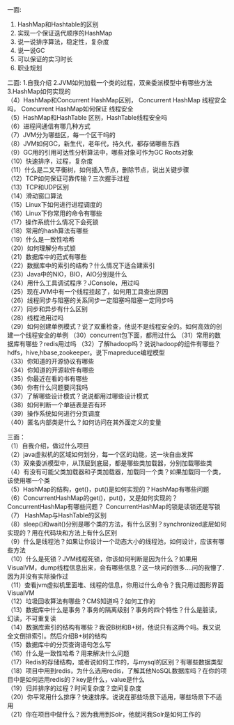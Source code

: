 一面:
  1. HashMap和Hashtable的区别 
  2. 实现一个保证迭代顺序的HashMap  
  3. 说一说排序算法，稳定性，复杂度
  4. 说一说GC
  5. 可以保证的实习时长
  6. 职业规划

二面:
  1.自我介绍
  2.JVM如何加载一个类的过程，双亲委派模型中有哪些方法   
  3.HashMap如何实现的      
（4）HashMap和Concurrent HashMap区别， Concurrent HashMap 线程安全吗， Concurrent HashMap如何保证 线程安全        
（5）HashMap和HashTable 区别，HashTable线程安全吗        
（6）进程间通信有哪几种方式        
（7）JVM分为哪些区，每一个区干吗的       
（8）JVM如何GC，新生代，老年代，持久代，都存储哪些东西        
（9）GC用的引用可达性分析算法中，哪些对象可作为GC Roots对象     
（10）快速排序，过程，复杂度   
（11）什么是二叉平衡树，如何插入节点，删除节点，说出关键步骤   
（12）TCP如何保证可靠传输？三次握手过程    
（13）TCP和UDP区别   
（14）滑动窗口算法    
（15）Linux下如何进行进程调度的   
（16）Linux下你常用的命令有哪些   
（17）操作系统什么情况下会死锁    
（18）常用的hash算法有哪些    
（19）什么是一致性哈希    
（20）如何理解分布式锁    
（21）数据库中的范式有哪些    
（22）数据库中的索引的结构？什么情况下适合建索引   
（23）Java中的NIO，BIO，AIO分别是什么    
（24）用什么工具调试程序？JConsole，用过吗    
（25）现在JVM中有一个线程挂起了，如何用工具查出原因    
（26）线程同步与阻塞的关系同步一定阻塞吗阻塞一定同步吗    
（27）同步和异步有什么区别    
（28）线程池用过吗    
（29）如何创建单例模式？说了双重检查，他说不是线程安全的。如何高效的创建一个线程安全的单例
（30）concurrent包下面，都用过什么
（31）常用的数据库有哪些？redis用过吗
（32）了解hadoop吗？说说hadoop的组件有哪些？hdfs，hive,hbase,zookeeper。说下mapreduce编程模型    
（33）你知道的开源协议有哪些   
（34）你知道的开源软件有哪些   
（35）你最近在看的书有哪些    
（36）你有什么问题要问我吗    
（37）了解哪些设计模式？说说都用过哪些设计模式    
（38）如何判断一个单链表是否有环   
（39）操作系统如何进行分页调度    
（40）匿名内部类是什么？如何访问在其外面定义的变量    

三面：   
（1）自我介绍，做过什么项目    
（2）java虚拟机的区域如何划分，每一个区的动能，这一块自由发挥   
（3）双亲委派模型中，从顶层到底层，都是哪些类加载器，分别加载哪些类    
（4）有没有可能父类加载器和子类加载器，加载同一个类？如果加载同一个类，该使用哪一个类   
（5）HashMap的结构，get()，put()是如何实现的？HashMap有哪些问题    
（6）ConcurrentHashMap的get()，put()，又是如何实现的？ConcurrentHashMap有哪些问题？ ConcurrentHashMap的锁是读锁还是写锁   
（7） HashMap与HashTable的区别    
（8）sleep()和wait()分别是哪个类的方法，有什么区别？synchronized底层如何实现的？用在代码块和方法上有什么区别   
（9）什么是线程池？如果让你设计一个动态大小的线程池，如何设计，应该有哪些方法   
（10）什么是死锁？JVM线程死锁，你该如何判断是因为什么？如果用VisualVM，dump线程信息出来，会有哪些信息？这一块问的很多....问的我懵了. 因为并没有实际操作过     
（11）查看jvm虚拟机里面堆、线程的信息，你用过什么命令？我只用过图形界面VisualVM    
（12）垃圾回收算法有哪些？CMS知道吗？如何工作的    
（13）数据库中什么是事务？事务的隔离级别？事务的四个特性？什么是脏读，幻读，不可重复读    
（14）数据库索引的结构有哪些？我说B树和B+树，他说只有这两个吗。我又说全文倒排索引。然后介绍B+树的结构    
（15）数据库中的分页查询语句怎么写    
（16）什么是一致性哈希？用来解决什么问题   
（17）Redis的存储结构，或者说如何工作的，与mysql的区别？有哪些数据类型   
（18）项目中用到redis，为什么选用redis，了解其他NoSQL数据库吗？在你的项目中是如何运用redis的？key是什么，value是什么   
（19）归并排序的过程？时间复杂度？空间复杂度   
（20）你平常用什么排序？快速排序。说说在那些场景下适用，哪些场景下不适用   
（21）你在项目中做什么？因为我用到Solr，他就问我Solr是如何工作的      
